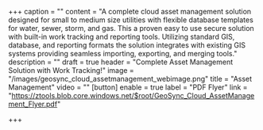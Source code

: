 +++
caption = ""
content = "A complete cloud asset management solution designed for small to medium size utilities with flexible database templates for water, sewer, storm, and gas.  This a proven easy to use secure solution with built-in work tracking and reporting tools.  Utilizing standard GIS, database, and reporting formats the solution integrates with existing GIS systems providing seamless importing, exporting, and merging tools."
description = ""
draft = true
header = "Complete Asset Management Solution with Work Tracking!"
image = "/images/geosync_cloud_assetmanagement_webimage.png"
title = "Asset Management"
video = ""
[button]
enable = true
label = "PDF Flyer"
link = "https://ztools.blob.core.windows.net/$root/GeoSync_Cloud_AssetManagement_Flyer.pdf"

+++
